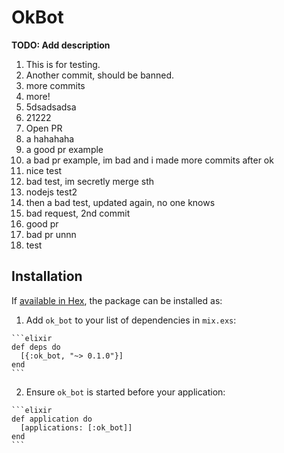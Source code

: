 # OkBot

**TODO: Add description** 
  1. This is for testing.
  2. Another commit, should be banned.
  3. more commits
  4. more!
  5. 5dsadsadsa
  6. 21222
  7. Open PR
  8. a hahahaha
  9. a good pr example
  10. a bad pr example, im bad and i made more commits after ok
  11. nice test
  12. bad test, im secretly merge sth
  13. nodejs test2
  14. then a bad test, updated again, no one knows
  15. bad request, 2nd commit
  16. good pr
  17. bad pr unnn
  18. test

## Installation

If [available in Hex](https://hex.pm/docs/publish), the package can be installed as:

  1. Add `ok_bot` to your list of dependencies in `mix.exs`:

    ```elixir
    def deps do
      [{:ok_bot, "~> 0.1.0"}]
    end
    ```

  2. Ensure `ok_bot` is started before your application:

    ```elixir
    def application do
      [applications: [:ok_bot]]
    end
    ```

